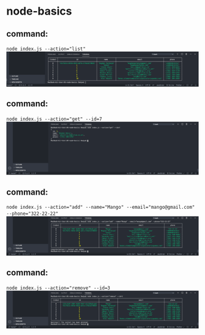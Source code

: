 # node-basics


## command:
 `node index.js --action="list"`
![first img](/images/showContactList.png)

## command: 
`node index.js --action="get" --id=7`
![second img](/images/showContactWithID.png)

## command:
`node index.js --action="add" --name="Mango" --email="mango@gmail.com" --phone="322-22-22"`
![third img](/images/addContact.png)

## command:
`node index.js --action="remove" --id=3`
![fourth img](/images/removeContactByID.png)
